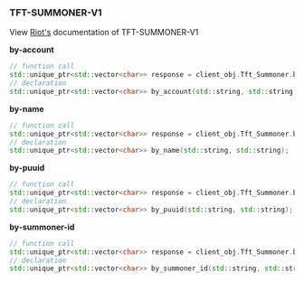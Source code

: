 ### TFT-SUMMONER-V1

View [Riot's](https://developer.riotgames.com/apis#tft-summoner-v1) documentation of TFT-SUMMONER-V1


**by-account**
```cpp
// function call
std::unique_ptr<std::vector<char>> response = client_obj.Tft_Summoner.by_account("<routing>", "<account-id>");
// declaration
std::unique_ptr<std::vector<char>> by_account(std::string, std::string);
```
**by-name**
```cpp
// function call
std::unique_ptr<std::vector<char>> response = client_obj.Tft_Summoner.by_name("<routing>", "<summoner-name>");
// declaration
std::unique_ptr<std::vector<char>> by_name(std::string, std::string);
```
**by-puuid**
```cpp
// function call
std::unique_ptr<std::vector<char>> response = client_obj.Tft_Summoner.by_puuid("<routing>", "<puuid>");
// declaration
std::unique_ptr<std::vector<char>> by_puuid(std::string, std::string);
```
**by-summoner-id**
```cpp
// function call
std::unique_ptr<std::vector<char>> response = client_obj.Tft_Summoner.by_summoner_id("<routing>", "<summoner-id>");
// declaration
std::unique_ptr<std::vector<char>> by_summoner_id(std::string, std::string);
```
